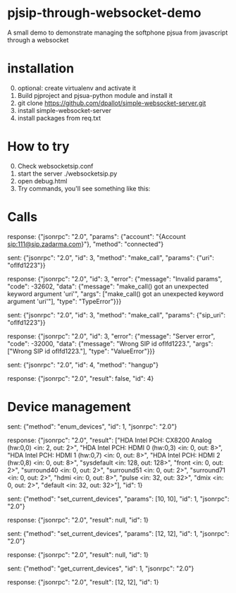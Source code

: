 # pjsip-through-websocket-demo
A small demo to demonstrate managing the softphone pjsua from javascript through a websocket 

# installation
0) optional: create virtualenv and activate it  
1) Build pjproject and pjsua-python module and install it  
2) git clone https://github.com/dpallot/simple-websocket-server.git  
3) install simple-websocket-server
4) install packages from req.txt

# How to try
0) Check websocketsip.conf
1) start the server ./websocketsip.py
2) open debug.html
3) Try commands, you'll see something like this:  

# Calls
response: {"jsonrpc": "2.0", "params": {"account": "{Account <sip:111@sip.zadarma.com>}"}, "method": "connected"}

sent:  {"jsonrpc": "2.0", "id": 3, "method": "make_call", "params": {"uri": "oflfd1223"}}

response: {"jsonrpc": "2.0", "id": 3, "error": {"message": "Invalid params", "code": -32602, "data": {"message": "make_call() got an unexpected keyword argument 'uri'", "args": ["make_call() got an unexpected keyword argument 'uri'"], "type": "TypeError"}}}

sent:  {"jsonrpc": "2.0", "id": 3, "method": "make_call", "params": {"sip_uri": "oflfd1223"}}

response: {"jsonrpc": "2.0", "id": 3, "error": {"message": "Server error", "code": -32000, "data": {"message": "Wrong SIP id oflfd1223.", "args": ["Wrong SIP id oflfd1223."], "type": "ValueError"}}}

sent:  {"jsonrpc": "2.0", "id": 4, "method": "hangup"}

response: {"jsonrpc": "2.0", "result": false, "id": 4}

# Device management
sent: {"method": "enum_devices", "id": 1, "jsonrpc": "2.0"}

response: {"jsonrpc": "2.0", "result": ["HDA Intel PCH: CX8200 Analog (hw:0,0) <in: 2, out: 2>", "HDA Intel PCH: HDMI 0 (hw:0,3) <in: 0, out: 8>", "HDA Intel PCH: HDMI 1 (hw:0,7) <in: 0, out: 8>", "HDA Intel PCH: HDMI 2 (hw:0,8) <in: 0, out: 8>", "sysdefault <in: 128, out: 128>", "front <in: 0, out: 2>", "surround40 <in: 0, out: 2>", "surround51 <in: 0, out: 2>", "surround71 <in: 0, out: 2>", "hdmi <in: 0, out: 8>", "pulse <in: 32, out: 32>", "dmix <in: 0, out: 2>", "default <in: 32, out: 32>"], "id": 1}

sent: {"method": "set_current_devices", "params": [10, 10], "id": 1, "jsonrpc": "2.0"}

response: {"jsonrpc": "2.0", "result": null, "id": 1}

sent: {"method": "set_current_devices", "params": [12, 12], "id": 1, "jsonrpc": "2.0"}

response: {"jsonrpc": "2.0", "result": null, "id": 1}

sent: {"method": "get_current_devices", "id": 1, "jsonrpc": "2.0"}

response: {"jsonrpc": "2.0", "result": [12, 12], "id": 1}
